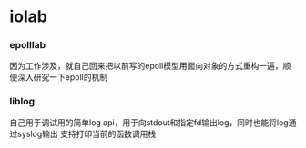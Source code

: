 # iolab
### epolllab
因为工作涉及，就自己回来把以前写的epoll模型用面向对象的方式重构一遍，顺便深入研究一下epoll的机制
### liblog
自己用于调试用的简单log api，用于向stdout和指定fd输出log，同时也能将log通过syslog输出
支持打印当前的函数调用栈

